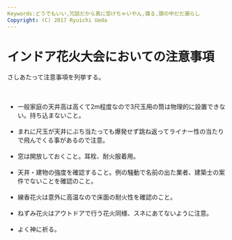```yaml
---
Keywords:どうでもいい,冗談だから真に受けちゃいやん,寝る,頭の中だだ漏らし
Copyright: (C) 2017 Ryuichi Ueda
---
```


# インドア花火大会においての注意事項
さしあたって注意事項を列挙する。<br />
<br />
<ul><br />
	<li>一般家庭の天井高は高くて2m程度なので3尺玉用の筒は物理的に設置できない。持ち込まないこと。</li><br />
	<li>まれに尺玉が天井にぶち当たっても爆発せず跳ね返ってライナー性の当たりで飛んでくる事があるので注意。</li><br />
	<li>窓は開放しておくこと。耳栓、耐火服着用。</li><br />
	<li>天井・建物の強度を確認すること。例の騒動で名前の出た業者、建築士の案件でないことを確認のこと。</li><br />
	<li>線香花火は意外に高温なので床面の耐火性を確認のこと。</li><br />
	<li>ねずみ花火はアウトドアで行う花火同様、スネにあてないように注意。</li><br />
	<li>よく神に祈る。</li><br />
</ul><br />
<br />

